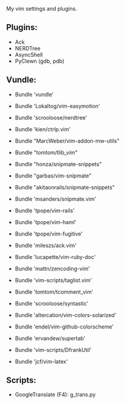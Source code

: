 My vim settings and plugins. <br />



## Plugins: <br />

+ Ack
+ NERDTree
+ AsyncShell
+ PyClewn (gdb, pdb)

## Vundle: <br />

+ Bundle 'vundle'
+ Bundle 'Lokaltog/vim-easymotion'
+ Bundle 'scrooloose/nerdtree'
+ Bundle 'kien/ctrlp.vim'
+ Bundle "MarcWeber/vim-addon-mw-utils"
+ Bundle "tomtom/tlib_vim"
+ Bundle "honza/snipmate-snippets"
+ Bundle "garbas/vim-snipmate"
+ Bundle "akitaonrails/snipmate-snippets"

+ Bundle 'msanders/snipmate.vim'
+ Bundle 'tpope/vim-rails'
+ Bundle 'tpope/vim-haml'
+ Bundle 'tpope/vim-fugitive'
+ Bundle 'mileszs/ack.vim'

+ Bundle 'lucapette/vim-ruby-doc'
+ Bundle 'mattn/zencoding-vim'
+ Bundle 'vim-scripts/taglist.vim'
+ Bundle 'tomtom/tcomment_vim'
+ Bundle 'scrooloose/syntastic'
+ Bundle 'altercation/vim-colors-solarized'
+ Bundle 'endel/vim-github-colorscheme'
+ Bundle 'ervandew/supertab'
+ Bundle 'vim-scripts/DfrankUtil'
+ Bundle 'jcf/vim-latex'

## Scripts: <br />


+ GoogleTranslate (F4): g_trans.py
